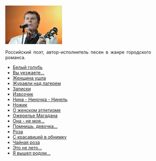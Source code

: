 ![](novikov_aleksandr.jpg)

Российский поэт, автор-исполнитель песен в жанре городского романса.

* [Белый голубь](Белый%20голубь)
* [Вы уезжаете...](Вы%20уезжаете...)
* [Женщина ушла](Женщина%20ушла)
* [Журавли над лагерем](Журавли%20над%20лагерем)
* [Записки](Записки)
* [Извозчик](Извозчик)
* [Нина - Ниночка - Нинель](Нина%20-%20Ниночка%20-%20Нинель)
* [Ножик](Ножик)
* [О женском атлетизме](О%20женском%20атлетизме)
* [Ожерелье Магадана](Ожерелье%20Магадана)
* [Она - не моя...](Она%20-%20не%20моя...)
* [Помнишь, девочка...](Помнишь,%20девочка...)
* [Роза](Роза)
* [С красавицей в обнимку](С%20красавицей%20в%20обнимку)
* [Чайная роза](Чайная%20роза)
* [Это не лето...](Это%20не%20лето...)
* [Я вышел родом...](Я%20вышел%20родом...)